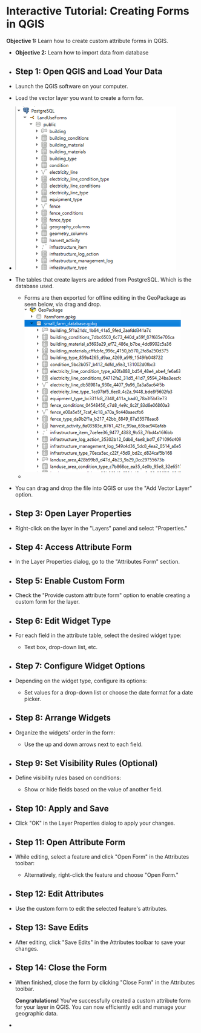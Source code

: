 # Interactive Tutorial: Creating Forms in QGIS

**Objective 1:** Learn how to create custom attribute forms in QGIS.
- **Objective 2:** Learn how to import data from database
- ## Step 1: Open QGIS and Load Your Data
- Launch the QGIS software on your computer.
- Load the vector layer you want to create a form for.
- ![image.png](../assets/image_1693470601421_0.png)
- The tables that create layers are added from PostgreSQL. Which is the database used.
	- Forms are then exported for offline editing in the GeoPackage as seen below, via drag and drop.
	  ![image.png](../assets/image_1693470753457_0.png)
	-
- You can drag and drop the file into QGIS or use the "Add Vector Layer" option.
- ## Step 3: Open Layer Properties
- Right-click on the layer in the "Layers" panel and select "Properties."
- ## Step 4: Access Attribute Form
- In the Layer Properties dialog, go to the "Attributes Form" section.
- ## Step 5: Enable Custom Form
- Check the "Provide custom attribute form" option to enable creating a custom form for the layer.
- ## Step 6: Edit Widget Type
- For each field in the attribute table, select the desired widget type:
	- Text box, drop-down list, etc.
- ## Step 7: Configure Widget Options
- Depending on the widget type, configure its options:
	- Set values for a drop-down list or choose the date format for a date picker.
- ## Step 8: Arrange Widgets
- Organize the widgets' order in the form:
	- Use the up and down arrows next to each field.
- ## Step 9: Set Visibility Rules (Optional)
- Define visibility rules based on conditions:
	- Show or hide fields based on the value of another field.
- ## Step 10: Apply and Save
- Click "OK" in the Layer Properties dialog to apply your changes.
- ## Step 11: Open Attribute Form
- While editing, select a feature and click "Open Form" in the Attributes toolbar:
	- Alternatively, right-click the feature and choose "Open Form."
- ## Step 12: Edit Attributes
- Use the custom form to edit the selected feature's attributes.
- ## Step 13: Save Edits
- After editing, click "Save Edits" in the Attributes toolbar to save your changes.
- ## Step 14: Close the Form
- When finished, close the form by clicking "Close Form" in the Attributes toolbar.
  
  **Congratulations!** You've successfully created a custom attribute form for your layer in QGIS. You can now efficiently edit and manage your geographic data.
-